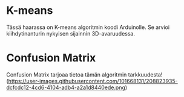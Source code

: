 # K-means

Tässä haarassa on K-means algoritmin koodi Arduinolle. 
Se arvioi kiihdytinanturin nykyisen sijainnin 3D-avaruudessa.
# Confusion Matrix

Confusion Matrix tarjoaa tietoa tämän algoritmin tarkkuudesta!
(https://user-images.githubusercontent.com/101668131/208823935-dcfcdc12-4cd6-4104-adb4-a2a1d8440ede.png)
